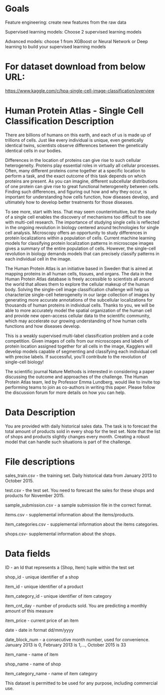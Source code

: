 # Goals

Feature engineering: create new features from the raw data

Supervised learning models: Choose 2 supervised learning models 

Advanced models: choose 1 from XGBoost or Neural Network or Deep learning to build your supervised learning models

# For dataset download from below URL:

https://www.kaggle.com/c/hpa-single-cell-image-classification/overview


# Human Protein Atlas - Single Cell Classification Description

There are billions of humans on this earth, and each of us is made up of trillions of cells. Just like every individual is unique, even genetically identical twins, scientists observe differences between the genetically identical cells in our bodies.

Differences in the location of proteins can give rise to such cellular heterogeneity. Proteins play essential roles in virtually all cellular processes. Often, many different proteins come together at a specific location to perform a task, and the exact outcome of this task depends on which proteins are present. As you can imagine, different subcellular distributions of one protein can give rise to great functional heterogeneity between cells. Finding such differences, and figuring out how and why they occur, is important for understanding how cells function, how diseases develop, and ultimately how to develop better treatments for those diseases.

To see more, start with less. That may seem counterintuitive, but the study of a single cell enables the discovery of mechanisms too difficult to see with multi-cell research. The importance of studying single cells is reflected in the ongoing revolution in biology centered around technologies for single cell analysis. Microscopy offers an opportunity to study differences in protein localizations within a population of cells. Current machine learning models for classifying protein localization patterns in microscope images gives a summary of the entire population of cells. However, the single-cell revolution in biology demands models that can precisely classify patterns in each individual cell in the image.

The Human Protein Atlas is an initiative based in Sweden that is aimed at mapping proteins in all human cells, tissues, and organs. The data in the Human Protein Atlas database is freely accessible to scientists all around the world that allows them to explore the cellular makeup of the human body. Solving the single-cell image classification challenge will help us characterize single-cell heterogeneity in our large collection of images by generating more accurate annotations of the subcellular localizations for thousands of human proteins in individual cells. Thanks to you, we will be able to more accurately model the spatial organization of the human cell and provide new open-access cellular data to the scientific community, which may accelerate our growing understanding of how human cells functions and how diseases develop.

This is a weakly supervised multi-label classification problem and a code competition. Given images of cells from our microscopes and labels of protein location assigned together for all cells in the image, Kagglers will develop models capable of segmenting and classifying each individual cell with precise labels. If successful, you'll contribute to the revolution of single-cell biology!

The scientific journal Nature Methods is interested in considering a paper discussing the outcome and approaches of the challenge. The Human Protein Atlas team, led by Professor Emma Lundberg, would like to invite top performing teams to join as co-authors in writing this paper. Please follow the discussion forum for more details on how you can help.

# Data Description

You are provided with daily historical sales data. The task is to forecast the total amount of products sold in every shop for the test set. Note that the list of shops and products slightly changes every month. Creating a robust model that can handle such situations is part of the challenge.

# File descriptions

sales_train.csv - the training set. Daily historical data from January 2013 to October 2015.

test.csv - the test set. You need to forecast the sales for these shops and products for November 2015.

sample_submission.csv - a sample submission file in the correct format.

items.csv - supplemental information about the items/products.

item_categories.csv  - supplemental information about the items categories.

shops.csv- supplemental information about the shops.

# Data fields

ID - an Id that represents a (Shop, Item) tuple within the test set

shop_id - unique identifier of a shop

item_id - unique identifier of a product

item_category_id - unique identifier of item category

item_cnt_day - number of products sold. You are predicting a monthly amount of this measure

item_price - current price of an item

date - date in format dd/mm/yyyy

date_block_num - a consecutive month number, used for convenience. January 2013 is 0, February 2013 is 1,..., October 2015 is 33

item_name - name of item

shop_name - name of shop

item_category_name - name of item category

This dataset is permitted to be used for any purpose, including commercial use.

